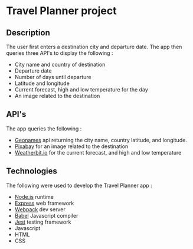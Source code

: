 # Travel Planner project

## Description
The user first enters a destination city and departure date.
The app then queries three API's to display the following :
- City name and country of destination
- Departure date
- Number of days until departure
- Latitude and longitude
- Current forecast, high and low temperature for the day
- An image related to the destination

## API's
The app queries the following : 
- [Geonames](http://www.geonames.org/export/web-services.html) api returning the city name, country latitude, and longitude.
- [Pixabay](https://pixabay.com/api/docs/) for an image related to the destination
- [Weatherbit.io](https://www.weatherbit.io/) for the current forecast, and high and low temperature


## Technologies
The following were used to develop the Travel Planner app :
- [Node.js](https://nodejs.org/en/) runtime 
- [Express](https://expressjs.com/) web framework
- [Webpack](https://webpack.js.org/) dev server
- [Babel](https://babeljs.io/) Javascript compiler
- [Jest](https://jestjs.io/) testing framework
- Javascript
- HTML
- CSS


